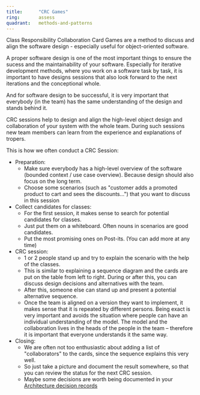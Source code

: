 ```yaml
---
title:      "CRC Games"
ring:       assess
quadrant:   methods-and-patterns
---
```


Class Responsibility Collaboration Card Games are a method to discuss and align the software design - especially useful for object-oriented software.

A proper software design is one of the most important things to ensure the sucess and the maintainability of your software.
Especially for iterative development methods, where you work on a software task by task, it is important to have designs sessions that also look forward to the next iterations and the conceptional whole.

And for software design to be successful, it is very important that everybody (in the team) has the same understanding of the design and stands behind it.

CRC sessions help to design and align the high-level object design and collaboration of your system with the whole team. During such sessions new team members can learn from the experience and explanations of tropers.

This is how we often conduct a CRC Session:

- Preparation:
  - Make sure everybody has a high-level overview of the software (bounded context / use case overview). Because design should also focus on the long term.
  - Choose some scenarios (such as "customer adds a promoted product to cart and sees the discounts...") that you want to discuss in this session
- Collect candidates for classes:
  - For the first session, it makes sense to search for potential candidates for classes.
  - Just put them on a whiteboard. Often nouns in scenarios are good candidates.
  - Put the most promising ones on Post-its. (You can add more at any time)
- CRC session:
  - 1 or 2 people stand up and try to explain the scenario with the help of the classes.
  - This is similar to explaining a sequence diagram and the cards are put on the table from left to right. During or after this, you can discuss design decisions and alternatives with the team.
  - After this, someone else can stand up and present a potential alternative sequence.
  - Once the team is aligned on a version they want to implement, it makes sense that it is repeated by different persons. Being exact is very important and avoids the situation where people can have an individual understanding of the model. The model and the collaboration lives in the heads of the people in the team – therefore it is important that everyone understands it the same way.
- Closing:
  - We are often not too enthusiastic about adding a list of "collaborators" to the cards, since the sequence explains this very well.
  - So just take a picture and document the result somewhere, so that you can review the status for the next CRC session.
  - Maybe some decisions are worth being documented in your [Architecture decision records](/methods-and-patterns/adr/)
  